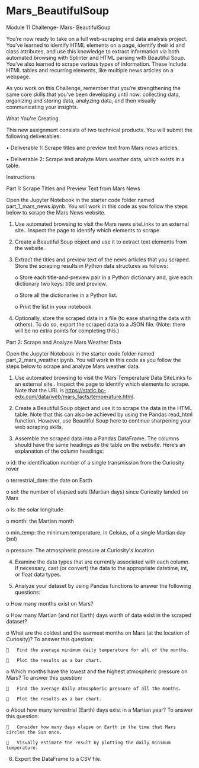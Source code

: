 # Mars_BeautifulSoup
Module 11 Challenge- Mars- BeautifulSoup

You’re now ready to take on a full web-scraping and data analysis project. You’ve learned to identify HTML elements on a page, identify their id and class attributes, and use this knowledge to extract information via both automated browsing with Splinter and HTML parsing with Beautiful Soup. You’ve also learned to scrape various types of information. These include HTML tables and recurring elements, like multiple news articles on a webpage.

As you work on this Challenge, remember that you’re strengthening the same core skills that you’ve been developing until now: collecting data, organizing and storing data, analyzing data, and then visually communicating your insights.


What You're Creating

This new assignment consists of two technical products. You will submit the following deliverables:

•	Deliverable 1: Scrape titles and preview text from Mars news articles.

•	Deliverable 2: Scrape and analyze Mars weather data, which exists in a table.


Instructions

Part 1: Scrape Titles and Preview Text from Mars News

Open the Jupyter Notebook in the starter code folder named part_1_mars_news.ipynb. You will work in this code as you follow the steps below to scrape the Mars News website.

1.	Use automated browsing to visit the Mars news siteLinks to an external site.. Inspect the page to identify which elements to scrape
   
2.	Create a Beautiful Soup object and use it to extract text elements from the website.
   
3.	Extract the titles and preview text of the news articles that you scraped. Store the scraping results in Python data structures as follows:
   
    o	Store each title-and-preview pair in a Python dictionary and, give each dictionary two keys: title and preview. 

    o	Store all the dictionaries in a Python list.

    o	Print the list in your notebook.
  	
4.	Optionally, store the scraped data in a file (to ease sharing the data with others). To do so, export the scraped data to a JSON file. (Note: there will be no extra points for completing this.)

   
Part 2: Scrape and Analyze Mars Weather Data

Open the Jupyter Notebook in the starter code folder named part_2_mars_weather.ipynb. You will work in this code as you follow the steps below to scrape and analyze Mars weather data.

1.	Use automated browsing to visit the Mars Temperature Data SiteLinks to an external site.. Inspect the page to identify which elements to scrape. Note that the URL is https://static.bc-edx.com/data/web/mars_facts/temperature.html.
 
2.	Create a Beautiful Soup object and use it to scrape the data in the HTML table. Note that this can also be achieved by using the Pandas read_html function. However, use Beautiful Soup here to continue sharpening your web scraping skills.
   
3.	Assemble the scraped data into a Pandas DataFrame. The columns should have the same headings as the table on the website. Here’s an explanation of the column headings:
   
  o	id: the identification number of a single transmission from the Curiosity rover
  
  o	terrestrial_date: the date on Earth
  
  o	sol: the number of elapsed sols (Martian days) since Curiosity landed on Mars
  
  o	ls: the solar longitude

  o	month: the Martian month

  o	min_temp: the minimum temperature, in Celsius, of a single Martian day (sol)

  o	pressure: The atmospheric pressure at Curiosity's location

4.	Examine the data types that are currently associated with each column. If necessary, cast (or convert) the data to the appropriate datetime, int, or float data types.
   
5.	Analyze your dataset by using Pandas functions to answer the following questions:
    
  o	How many months exist on Mars?

  o	How many Martian (and not Earth) days worth of data exist in the scraped dataset?

  o	What are the coldest and the warmest months on Mars (at the location of Curiosity)? To answer this question:

    	Find the average minimum daily temperature for all of the months.

    	Plot the results as a bar chart.

  o	Which months have the lowest and the highest atmospheric pressure on Mars? To answer this question:

    	Find the average daily atmospheric pressure of all the months.

    	Plot the results as a bar chart.

  o	About how many terrestrial (Earth) days exist in a Martian year? To answer this question:

    	Consider how many days elapse on Earth in the time that Mars circles the Sun once.

    	Visually estimate the result by plotting the daily minimum temperature.

6.	Export the DataFrame to a CSV file.

